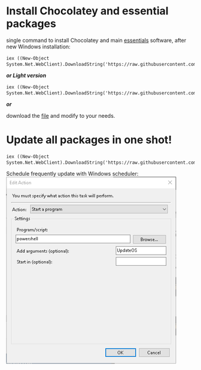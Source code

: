 # Install Chocolatey and essential packages
single command to install Chocolatey and main <a href="https://github.com/adegard/MyChocolateyApps/blob/main/Mychocolatey.ps1" target="_blank">essentials</a> software, after new Windows installation:
```
iex ((New-Object System.Net.WebClient).DownloadString('https://raw.githubusercontent.com/adegard/MyChocolateyApps/main/Mychocolatey.ps1'))
```

***or Light version***
```
iex ((New-Object System.Net.WebClient).DownloadString('https://raw.githubusercontent.com/adegard/MyChocolateyApps/main/Mychocolatey_light.ps1'))
```

***or***

download the <a href="https://github.com/adegard/MyChocolateyApps/blob/main/Mychocolatey.ps1" target="_blank">file</a> and modify to your needs.


# Update all packages in one shot!
```
iex ((New-Object System.Net.WebClient).DownloadString('https://raw.githubusercontent.com/adegard/MyChocolateyApps/main/Mychocolatey_light.ps1'))
```
Schedule frequently update with Windows scheduler:
![Windows Scheduler action tab](https://github.com/adegard/MyChocolateyApps/blob/main/2021-01-09%2019_33_50-Edit%20Action.png?raw=true)

